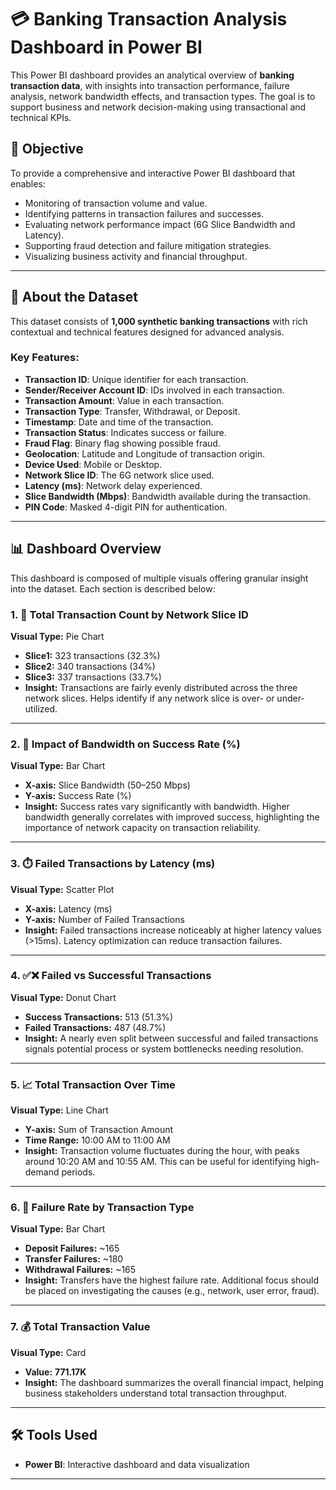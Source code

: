 # 💳 Banking Transaction Analysis Dashboard in Power BI

This Power BI dashboard provides an analytical overview of **banking transaction data**, with insights into transaction performance, failure analysis, network bandwidth effects, and transaction types. The goal is to support business and network decision-making using transactional and technical KPIs.

## 📌 Objective

To provide a comprehensive and interactive Power BI dashboard that enables:
- Monitoring of transaction volume and value.
- Identifying patterns in transaction failures and successes.
- Evaluating network performance impact (6G Slice Bandwidth and Latency).
- Supporting fraud detection and failure mitigation strategies.
- Visualizing business activity and financial throughput.

---

## 📂 About the Dataset

This dataset consists of **1,000 synthetic banking transactions** with rich contextual and technical features designed for advanced analysis.

### Key Features:
- **Transaction ID**: Unique identifier for each transaction.
- **Sender/Receiver Account ID**: IDs involved in each transaction.
- **Transaction Amount**: Value in each transaction.
- **Transaction Type**: Transfer, Withdrawal, or Deposit.
- **Timestamp**: Date and time of the transaction.
- **Transaction Status**: Indicates success or failure.
- **Fraud Flag**: Binary flag showing possible fraud.
- **Geolocation**: Latitude and Longitude of transaction origin.
- **Device Used**: Mobile or Desktop.
- **Network Slice ID**: The 6G network slice used.
- **Latency (ms)**: Network delay experienced.
- **Slice Bandwidth (Mbps)**: Bandwidth available during the transaction.
- **PIN Code**: Masked 4-digit PIN for authentication.

---

## 📊 Dashboard Overview

This dashboard is composed of multiple visuals offering granular insight into the dataset. Each section is described below:

### 1. 🧩 Total Transaction Count by Network Slice ID
**Visual Type:** Pie Chart  
- **Slice1:** 323 transactions (32.3%)  
- **Slice2:** 340 transactions (34%)  
- **Slice3:** 337 transactions (33.7%)  
- **Insight:** Transactions are fairly evenly distributed across the three network slices. Helps identify if any network slice is over- or under-utilized.

---

### 2. 📶 Impact of Bandwidth on Success Rate (%)
**Visual Type:** Bar Chart  
- **X-axis:** Slice Bandwidth (50–250 Mbps)  
- **Y-axis:** Success Rate (%)  
- **Insight:** Success rates vary significantly with bandwidth. Higher bandwidth generally correlates with improved success, highlighting the importance of network capacity on transaction reliability.

---

### 3. ⏱️ Failed Transactions by Latency (ms)
**Visual Type:** Scatter Plot  
- **X-axis:** Latency (ms)  
- **Y-axis:** Number of Failed Transactions  
- **Insight:** Failed transactions increase noticeably at higher latency values (>15ms). Latency optimization can reduce transaction failures.

---

### 4. ✅❌ Failed vs Successful Transactions
**Visual Type:** Donut Chart  
- **Success Transactions:** 513 (51.3%)  
- **Failed Transactions:** 487 (48.7%)  
- **Insight:** A nearly even split between successful and failed transactions signals potential process or system bottlenecks needing resolution.

---

### 5. 📈 Total Transaction Over Time
**Visual Type:** Line Chart  
- **Y-axis:** Sum of Transaction Amount  
- **Time Range:** 10:00 AM to 11:00 AM  
- **Insight:** Transaction volume fluctuates during the hour, with peaks around 10:20 AM and 10:55 AM. This can be useful for identifying high-demand periods.

---

### 6. 🔁 Failure Rate by Transaction Type
**Visual Type:** Bar Chart  
- **Deposit Failures:** ~165  
- **Transfer Failures:** ~180  
- **Withdrawal Failures:** ~165  
- **Insight:** Transfers have the highest failure rate. Additional focus should be placed on investigating the causes (e.g., network, user error, fraud).

---

### 7. 💰 Total Transaction Value
**Visual Type:** Card  
- **Value:** **771.17K**  
- **Insight:** The dashboard summarizes the overall financial impact, helping business stakeholders understand total transaction throughput.

---


## 🛠️ Tools Used

- **Power BI**: Interactive dashboard and data visualization

---
